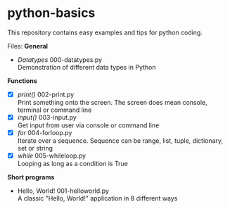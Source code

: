 # python-basics
This repository contains easy examples and tips for python coding. 

Files:
**General**
- *Datatypes*     000-datatypes.py<br>
                  Demonstration of different data types in Python

**Functions**
- [x] *print()*   002-print.py<br>
                  Print something onto the screen. The screen does mean console, terminal or command line
- [x] *input()*   003-input.py<br>
                  Get input from user via console or command line
- [x] *for*       004-forloop.py<br>
                  Iterate over a sequence. Sequence can be range, list, tuple, dictionary, set or string
- [x] *while*     005-whileloop.py<br>
                  Looping as long as a condition is True

**Short programs**
- Hello, World!   001-helloworld.py<br>
                  A classic "Hello, World!" application in 8 different ways
